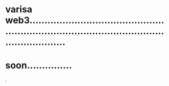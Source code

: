 # varisa web3......................................................................................................................
# soon...............
.
